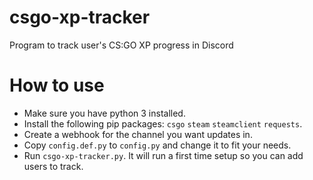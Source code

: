 # csgo-xp-tracker

Program to track user's CS:GO XP progress in Discord

# How to use

 * Make sure you have python 3 installed.
 * Install the following pip packages: `csgo` `steam` `steamclient` `requests`.
 * Create a webhook for the channel you want updates in.
 * Copy `config.def.py` to `config.py` and change it to fit your needs.
 * Run `csgo-xp-tracker.py`. It will run a first time setup so you can add users to track.